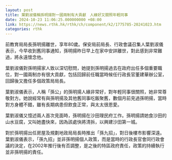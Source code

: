 ```yaml
---
layout: post
title: 葉劉淑儀稱孫明揚對一國兩制有大貢獻　人緣好又關照年輕同事
date: 2024-10-23 11:06:25.000000000 +08:00
link: https://news.rthk.hk/rthk/ch/component/k2/1775785-20241023.htm
categories: rthk
---
```


前教育局局長孫明揚離世，享年80歲。保安局前局長、行政會議召集人葉劉淑儀表示，今早收到舊同事通知，孫明揚昨日早上在家中安詳離世，對此感到非常難過，將永遠懷念他。

葉劉淑儀對孫明揚家人致以深切慰問，她提到孫明揚過去在政府出任多個重要職位，對一國兩制亦有很大貢獻，包括回歸前任職當時候任行政長官董建華辦公室，回歸後又擔任多個政策局局長。

葉劉淑儀表示，人稱「孫公」的孫明揚人緣非常好，對年輕同事很關照，她非常尊敬對方。她說經常有與孫明揚及其他舊同事吃飯聚舊，數個月前見過孫明揚，當時對方身體不錯，雖有長期病患但飲食正常，與太太很恩愛。

葉劉淑儀又憶述兩人首次見面時，孫明揚在沙田理民府工作。孫明揚請她食沙田的山水豆腐，又叫她盡快來，因為該處快將清拆，以興建沙田第一城。

對於孫明揚出任房屋及規劃地政局局長時推出「孫九招」，對日後樓市影響深遠。葉劉淑儀表示，「孫九招」並非孫明揚個人政策，而是當時的行政長官會同行政會議的決定，在2002年推行後有否調整，是之後的特區政府責任，政策的持續執行並非孫明揚的責任。
